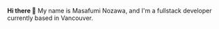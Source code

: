 **Hi there 👋**
My name is Masafumi Nozawa, and I'm a fullstack developer currently based in Vancouver. 


